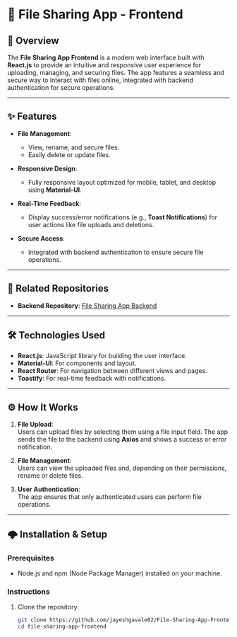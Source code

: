 # 📁 **File Sharing App - Frontend**

## 📝 **Overview**
The **File Sharing App Frontend** is a modern web interface built with **React.js** to provide an intuitive and responsive user experience for uploading, managing, and securing files. The app features a seamless and secure way to interact with files online, integrated with backend authentication for secure operations.

---

## ✨ **Features**
- **File Management**:  
   - View, rename, and secure files.
   - Easily delete or update files.

- **Responsive Design**:  
   - Fully responsive layout optimized for mobile, tablet, and desktop using **Material-UI**.

- **Real-Time Feedback**:  
   - Display success/error notifications (e.g., **Toast Notifications**) for user actions like file uploads and deletions.

- **Secure Access**:  
   - Integrated with backend authentication to ensure secure file operations.

---

## 🚀 **Related Repositories**
- **Backend Repository**: [File Sharing App Backend](https://github.com/jayeshgavale02/File-Sharing-App-Backend.git)

---

## 🛠️ **Technologies Used**
- **React.js**: JavaScript library for building the user interface.
- **Material-UI**: For components and layout.
- **React Router**: For navigation between different views and pages.
- **Toastify**: For real-time feedback with notifications.

---

## ⚙️ **How It Works**
1. **File Upload**:  
   Users can upload files by selecting them using a file input field. The app sends the file to the backend using **Axios** and shows a success or error notification.

2. **File Management**:  
   Users can view the uploaded files and, depending on their permissions, rename or delete files.

3. **User Authentication**:  
   The app ensures that only authenticated users can perform file operations.

---

## 🌩️ **Installation & Setup**

### **Prerequisites**
- Node.js and npm (Node Package Manager) installed on your machine.

### **Instructions**

1. Clone the repository:
   ```bash
   git clone https://github.com/jayeshgavale02/File-Sharing-App-Frontend.git
   cd file-sharing-app-frontend

